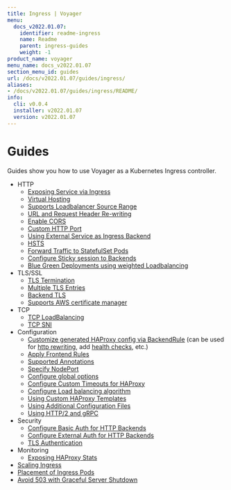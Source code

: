 ```yaml
---
title: Ingress | Voyager
menu:
  docs_v2022.01.07:
    identifier: readme-ingress
    name: Readme
    parent: ingress-guides
    weight: -1
product_name: voyager
menu_name: docs_v2022.01.07
section_menu_id: guides
url: /docs/v2022.01.07/guides/ingress/
aliases:
- /docs/v2022.01.07/guides/ingress/README/
info:
  cli: v0.0.4
  installer: v2022.01.07
  version: v2022.01.07
---
```


# Guides

Guides show you how to use Voyager as a Kubernetes Ingress controller.

- HTTP
  - [Exposing Service via Ingress](/docs/v2022.01.07/guides/ingress/http/single-service)
  - [Virtual Hosting](/docs/v2022.01.07/guides/ingress/http/virtual-hosting)
  - [Supports Loadbalancer Source Range](/docs/v2022.01.07/guides/ingress/http/source-range)
  - [URL and Request Header Re-writing](/docs/v2022.01.07/guides/ingress/http/rewrite-rules)
  - [Enable CORS](/docs/v2022.01.07/guides/ingress/http/cors)
  - [Custom HTTP Port](/docs/v2022.01.07/guides/ingress/http/custom-http-port)
  - [Using External Service as Ingress Backend](/docs/v2022.01.07/guides/ingress/http/external-svc)
  - [HSTS](/docs/v2022.01.07/guides/ingress/http/hsts)
  - [Forward Traffic to StatefulSet Pods](/docs/v2022.01.07/guides/ingress/http/statefulset-pod)
  - [Configure Sticky session to Backends](/docs/v2022.01.07/guides/ingress/http/sticky-session)
  - [Blue Green Deployments using weighted Loadbalancing](/docs/v2022.01.07/guides/ingress/http/blue-green-deployment)
- TLS/SSL
  - [TLS Termination](/docs/v2022.01.07/guides/ingress/tls/overview)
  - [Multiple TLS Entries](/docs/v2022.01.07/guides/ingress/tls/multiple-tls)
  - [Backend TLS](/docs/v2022.01.07/guides/ingress/tls/backend-tls)
  - [Supports AWS certificate manager](/docs/v2022.01.07/guides/ingress/tls/aws-cert-manager)
- TCP
  - [TCP LoadBalancing](/docs/v2022.01.07/guides/ingress/tcp/overview)
  - [TCP SNI](/docs/v2022.01.07/guides/ingress/tcp/tcp-sni)
- Configuration
  - [Customize generated HAProxy config via BackendRule](/docs/v2022.01.07/guides/ingress/configuration/backend-rule) (can be used for [http rewriting](https://www.haproxy.com/doc/aloha/7.0/haproxy/http_rewriting.html), add [health checks](https://www.haproxy.com/doc/aloha/7.0/haproxy/healthchecks.html), etc.)
  - [Apply Frontend Rules](/docs/v2022.01.07/guides/ingress/configuration/frontend-rule)
  - [Supported Annotations](/docs/v2022.01.07/guides/ingress/configuration/annotations)
  - [Specify NodePort](/docs/v2022.01.07/guides/ingress/configuration/node-port)
  - [Configure global options](/docs/v2022.01.07/guides/ingress/configuration/default-options)
  - [Configure Custom Timeouts for HAProxy](/docs/v2022.01.07/guides/ingress/configuration/default-timeouts)
  - [Configure Load balancing algorithm](/docs/v2022.01.07/guides/ingress/configuration/loadbalance-algorithm)
  - [Using Custom HAProxy Templates](/docs/v2022.01.07/guides/ingress/configuration/custom-templates)
  - [Using Additional Configuration Files](/docs/v2022.01.07/guides/ingress/configuration/config-volumes)
  - [Using HTTP/2 and gRPC](/docs/v2022.01.07/guides/ingress/configuration/http-2)
- Security
  - [Configure Basic Auth for HTTP Backends](/docs/v2022.01.07/guides/ingress/security/basic-auth)
  - [Configure External Auth for HTTP Backends](/docs/v2022.01.07/guides/ingress/security/oauth)
  - [TLS Authentication](/docs/v2022.01.07/guides/ingress/security/tls-auth)
- Monitoring
  - [Exposing HAProxy Stats](/docs/v2022.01.07/guides/ingress/monitoring/haproxy-stats)
- [Scaling Ingress](/docs/v2022.01.07/guides/ingress/scaling)
- [Placement of Ingress Pods](/docs/v2022.01.07/guides/ingress/pod-placement)
- [Avoid 503 with Graceful Server Shutdown](/docs/v2022.01.07/guides/ingress/graceful-reload)
